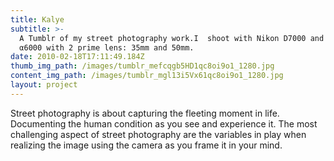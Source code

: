 ```yaml
---
title: Kalye
subtitle: >-
  A Tumblr of my street photography work.I  shoot with Nikon D7000 and Sony
  α6000 with 2 prime lens: 35mm and 50mm.
date: 2010-02-18T17:11:49.184Z
thumb_img_path: /images/tumblr_mefcqgb5HD1qc8oi9o1_1280.jpg
content_img_path: /images/tumblr_mgl13i5Vx61qc8oi9o1_1280.jpg
layout: project
---
```

Street photography is about capturing the fleeting moment in life. Documenting the human condition as you see and experience it. The most challenging aspect of street photography are the variables in play when realizing the image using the camera as you frame it in your mind.
